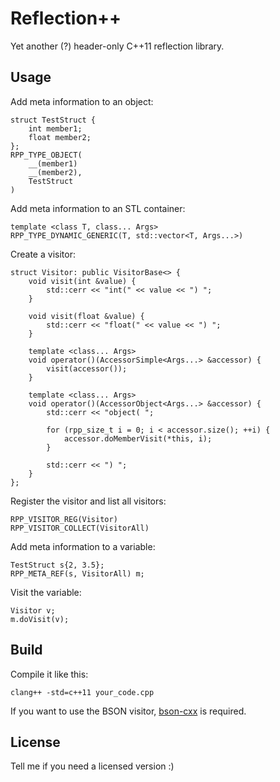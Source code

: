 Reflection++
===

Yet another (?) header-only C++11 reflection library.

Usage
---

Add meta information to an object:

    struct TestStruct {
        int member1;
        float member2;
    };
    RPP_TYPE_OBJECT(
        __(member1)
        __(member2),
        TestStruct
    )

Add meta information to an STL container:

    template <class T, class... Args>
    RPP_TYPE_DYNAMIC_GENERIC(T, std::vector<T, Args...>)

Create a visitor:

    struct Visitor: public VisitorBase<> {
        void visit(int &value) {
            std::cerr << "int(" << value << ") ";
        }

        void visit(float &value) {
            std::cerr << "float(" << value << ") ";
        }

        template <class... Args>
        void operator()(AccessorSimple<Args...> &accessor) {
            visit(accessor());
        }

        template <class... Args>
        void operator()(AccessorObject<Args...> &accessor) {
            std::cerr << "object( ";

            for (rpp_size_t i = 0; i < accessor.size(); ++i) {
                accessor.doMemberVisit(*this, i);
            }

            std::cerr << ") ";
        }
    };

Register the visitor and list all visitors:

    RPP_VISITOR_REG(Visitor)
    RPP_VISITOR_COLLECT(VisitorAll)

Add meta information to a variable:

    TestStruct s{2, 3.5};
    RPP_META_REF(s, VisitorAll) m;

Visit the variable:

    Visitor v;
    m.doVisit(v);

Build
---

Compile it like this:

    clang++ -std=c++11 your_code.cpp

If you want to use the BSON visitor, [bson-cxx](https://github.com/mongodb/mongo-cxx-driver) is required.

License
---

Tell me if you need a licensed version :)
